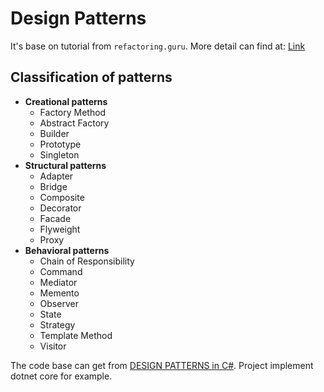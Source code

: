# Design Patterns
It's base on tutorial from `refactoring.guru`. More detail can find at: [Link](https://refactoring.guru/design-patterns)

## Classification of patterns 
- **Creational patterns**
  - Factory Method 
  - Abstract Factory 
  - Builder
  - Prototype
  - Singleton
-  **Structural patterns**
   -  Adapter 
   -  Bridge
   -  Composite
   -  Decorator
   -  Facade 
   -  Flyweight
   -  Proxy 
- **Behavioral patterns**
  - Chain of Responsibility
  - Command
  - Mediator 
  - Memento
  - Observer
  - State
  - Strategy 
  - Template Method
  - Visitor 

The code base can get from [DESIGN PATTERNS in C#](https://refactoring.guru/design-patterns/csharp). Project implement dotnet core for example.